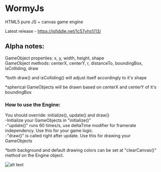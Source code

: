 # WormyJs
HTML5 pure JS + canvas game engine

Latest release - https://jsfiddle.net/1c57vhs1/13/

## Alpha notes:
GameObject properties: x, y, width, height, shape  
GameObject methods: centerX, centerY, r, distanceTo, boundingBox, isColliding, draw 

*both draw() and isColliding() will adjust itself accordingly to it's shape

*spherical GameObjects will be drawn based on centerX and centerY of it's boundingBox

### How to use the Engine:
You should override: initialize(), update() and draw()  
-Initialize your GameObjects in "initialize()"  
-"update()" runs 60 times/s, use deltaTime modifier for framerate independency. Use this for your game logic.  
-"draw()" is called right after update. Use this for drawing your GameObjects  

*both background and default drawing colors can be set at "clearCanvas()" method on the Engine object.

![alt text](http://i.imgur.com/59i0K7E.png?1 "preview")
